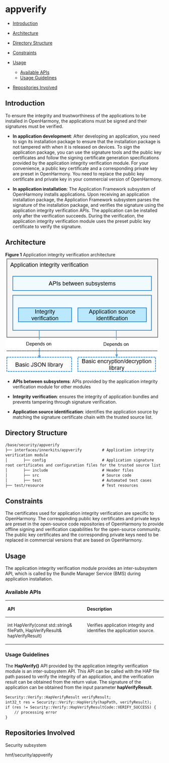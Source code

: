 # appverify<a name="EN-US_TOPIC_0000001096592945"></a>

-   [Introduction](#section11660541593)
-   [Architecture](#section9498162413412)
-   [Directory Structure](#section161941989596)
-   [Constraints](#section119744591305)
-   [Usage](#section1312121216216)
    -   [Available APIs](#section1551164914237)
    -   [Usage Guidelines](#section129654513264)

-   [Repositories Involved](#section1371113476307)

## Introduction<a name="section11660541593"></a>

To ensure the integrity and trustworthiness of the applications to be installed in OpenHarmony, the applications must be signed and their signatures must be verified.

-   **In application development**: After developing an application, you need to sign its installation package to ensure that the installation package is not tampered with when it is released on devices. To sign the application package, you can use the signature tools and the public key certificates and follow the signing certificate generation specifications provided by the application integrity verification module. For your convenience, a public key certificate and a corresponding private key are preset in OpenHarmony. You need to replace the public key certificate and private key in your commercial version of OpenHarmony.

-   **In application installation**: The Application Framework subsystem of OpenHarmony installs applications. Upon receiving an application installation package, the Application Framework subsystem parses the signature of the installation package, and verifies the signature using the application integrity verification APIs. The application can be installed only after the verification succeeds. During the verification, the application integrity verification module uses the preset public key certificate to verify the signature.

## Architecture<a name="section9498162413412"></a>

**Figure  1**  Application integrity verification architecture<a name="fig78941174427"></a>  
![](figures/image_appverify.png "application-integrity-verification-architecture")

-   **APIs between subsystems**: APIs provided by the application integrity verification module for other modules

-   **Integrity verification**: ensures the integrity of application bundles and prevents tampering through signature verification.

-   **Application source identification**: identifies the application source by matching the signature certificate chain with the trusted source list.

## Directory Structure<a name="section161941989596"></a>

```
/base/security/appverify
├── interfaces/innerkits/appverify         # Application integrity verification module
│       ├── config                         # Application signature root certificates and configuration files for the trusted source list
│       ├── include                        # Header files
│       ├── src                            # Source code
│       ├── test                           # Automated test cases
├── test/resource                          # Test resources
```

## Constraints<a name="section119744591305"></a>

The certificates used for application integrity verification are specific to OpenHarmony. The corresponding public key certificates and private keys are preset in the open-source code repositories of OpenHarmony to provide offline signing and verification capabilities for the open-source community. The public key certificates and the corresponding private keys need to be replaced in commercial versions that are based on OpenHarmony.

## Usage<a name="section1312121216216"></a>

The application integrity verification module provides an inter-subsystem API, which is called by the Bundle Manager Service \(BMS\) during application installation.

### Available APIs<a name="section1551164914237"></a>

<a name="table775715438253"></a>
<table><thead align="left"><tr id="row12757154342519"><th class="cellrowborder" valign="top" width="50.22%" id="mcps1.1.3.1.1"><p id="p1075794372512"><a name="p1075794372512"></a><a name="p1075794372512"></a>API</p>
</th>
<th class="cellrowborder" valign="top" width="49.78%" id="mcps1.1.3.1.2"><p id="p375844342518"><a name="p375844342518"></a><a name="p375844342518"></a>Description</p>
</th>
</tr>
</thead>
<tbody><tr id="row1348165765318"><td class="cellrowborder" valign="top" width="50.22%" headers="mcps1.1.3.1.1 "><p id="p154855755315"><a name="p154855755315"></a><a name="p154855755315"></a>int HapVerify(const std::string&amp; filePath, HapVerifyResult&amp; hapVerifyResult)</p>
</td>
<td class="cellrowborder" valign="top" width="49.78%" headers="mcps1.1.3.1.2 "><p id="p64845775315"><a name="p64845775315"></a><a name="p64845775315"></a>Verifies application integrity and identifies the application source.</p>
</td>
</tr>
</tbody>
</table>

### Usage Guidelines<a name="section129654513264"></a>

The  **HapVerify\(\)**  API provided by the application integrity verification module is an inter-subsystem API. This API can be called with the HAP file path passed to verify the integrity of an application, and the verification result can be obtained from the return value. The signature of the application can be obtained from the input parameter  **hapVerifyResult**.

```
Security::Verify::HapVerifyResult verifyResult;
int32_t res = Security::Verify::HapVerify(hapPath, verifyResult);
if (res != Security::Verify::HapVerifyResultCode::VERIFY_SUCCESS) {
    // processing error
}
```

## Repositories Involved<a name="section1371113476307"></a>

Security subsystem

hmf/security/appverify

